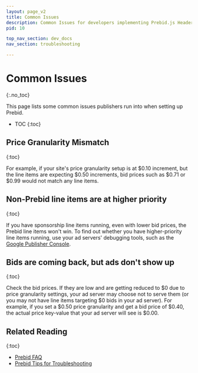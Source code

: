 ```yaml
---
layout: page_v2
title: Common Issues
description: Common Issues for developers implementing Prebid.js Header Bidding.
pid: 10

top_nav_section: dev_docs
nav_section: troubleshooting

---
```


<div class="bs-docs-section" markdown="1">

# Common Issues
{:.no_toc}

This page lists some common issues publishers run into when setting up Prebid.

* TOC
{:toc}

## Price Granularity Mismatch
{:toc}

For example, if your site's price granularity setup is at $0.10 increment, but the line items are expecting $0.50 increments, bid prices such as $0.71 or $0.99 would not match any line items. 

## Non-Prebid line items are at higher priority
{:toc}

If you have sponsorship line items running, even with lower bid prices, the Prebid line items won't win. To find out whether you have higher-priority line items running, use your ad servers' debugging tools, such as the [Google Publisher Console](https://support.google.com/dfp_sb/answer/2462712?hl=en&visit_id=1-636195762630970892-522080225&rd=1).

## Bids are coming back, but ads don't show up
{:toc}

Check the bid prices. If they are low and are getting reduced to $0 due to price granularity settings, your ad server may choose not to serve them (or you may not have line items targeting $0 bids in your ad server).  For example, if you set a $0.50 price granularity and get a bid price of $0.40, the actual price key-value that your ad server will see is $0.00.

## Related Reading
{:toc}

+ [Prebid FAQ]({{site.github.url}}/dev-docs/faq.html)
+ [Prebid Tips for Troubleshooting]({{site.github.url}}/dev-docs/troubleshooting-tips.html)

</div>
